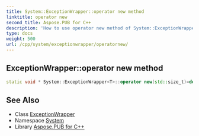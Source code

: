 ```yaml
---
title: System::ExceptionWrapper::operator new method
linktitle: operator new
second_title: Aspose.PUB for C++
description: 'How to use operator new method of System::ExceptionWrapper class in C++.'
type: docs
weight: 500
url: /cpp/system/exceptionwrapper/operatornew/
---
```

## ExceptionWrapper::operator new method




```cpp
static void * System::ExceptionWrapper<T>::operator new(std::size_t)=delete
```

## See Also

* Class [ExceptionWrapper](../)
* Namespace [System](../../)
* Library [Aspose.PUB for C++](../../../)
